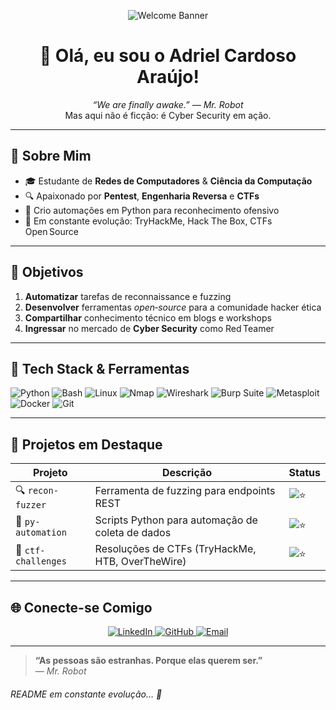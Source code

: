 <p align="center">
  <img src="https://github.com/eduardavieira-dev/eduardavieira-dev/raw/main/banner.gif" alt="Welcome Banner"/>
</p>

<h1 align="center">👾 Olá, eu sou o Adriel Cardoso Araújo!</h1>
<p align="center">
  <em>“We are finally awake.” — Mr. Robot</em><br/>
  Mas aqui não é ficção: é Cyber Security em ação.
</p>

---

## 🧠 Sobre Mim
- 🎓 Estudante de **Redes de Computadores** & **Ciência da Computação**  
- 🔍 Apaixonado por **Pentest**, **Engenharia Reversa** e **CTFs**  
- 🤖 Crio automações em Python para reconhecimento ofensivo  
- 🌱 Em constante evolução: TryHackMe, Hack The Box, CTFs Open Source

---

## 🚀 Objetivos
1. **Automatizar** tarefas de reconnaissance e fuzzing  
2. **Desenvolver** ferramentas *open‑source* para a comunidade hacker ética  
3. **Compartilhar** conhecimento técnico em blogs e workshops  
4. **Ingressar** no mercado de **Cyber Security** como Red Teamer  

---

## 🧰 Tech Stack & Ferramentas

<p align="left">
  <img alt="Python" src="https://img.shields.io/badge/Python-3776AB?style=flat&logo=python&logoColor=white"/>
  <img alt="Bash" src="https://img.shields.io/badge/Bash-4EAA25?style=flat&logo=gnu-bash&logoColor=white"/>
  <img alt="Linux" src="https://img.shields.io/badge/Linux-FCC624?style=flat&logo=linux&logoColor=black"/>
  <img alt="Nmap" src="https://img.shields.io/badge/Nmap-90C53F?style=flat&logo=nmap&logoColor=white"/>
  <img alt="Wireshark" src="https://img.shields.io/badge/Wireshark-00557F?style=flat&logo=wireshark&logoColor=white"/>
  <img alt="Burp Suite" src="https://img.shields.io/badge/BurpSuite-ED1C24?style=flat&logo=portswigger&logoColor=white"/>
  <img alt="Metasploit" src="https://img.shields.io/badge/Metasploit-6D4F8B?style=flat&logo=metasploit&logoColor=white"/>
  <img alt="Docker" src="https://img.shields.io/badge/Docker-2496ED?style=flat&logo=docker&logoColor=white"/>
  <img alt="Git" src="https://img.shields.io/badge/Git-F05032?style=flat&logo=git&logoColor=white"/>
</p>

---

## 📂 Projetos em Destaque
| Projeto                          | Descrição                                         | Status       |
|----------------------------------|---------------------------------------------------|--------------|
| 🔍 `recon-fuzzer`                | Ferramenta de fuzzing para endpoints REST         | ![⭐](https://img.shields.io/github/stars/AdrielCK/recon-fuzzer?style=social) |
| 🐍 `py-automation`               | Scripts Python para automação de coleta de dados  | ![⭐](https://img.shields.io/github/stars/AdrielCK/py-automation?style=social) |
| 🔐 `ctf-challenges`              | Resoluções de CTFs (TryHackMe, HTB, OverTheWire)   | ![⭐](https://img.shields.io/github/stars/AdrielCK/ctf-challenges?style=social) |

---

## 🌐 Conecte-se Comigo
<p align="center">
  <a href="https://www.linkedin.com/in/adrielck/" target="_blank">
    <img src="https://img.shields.io/badge/LinkedIn-0A66C2?style=flat-square&logo=linkedin&logoColor=white" alt="LinkedIn"/>
  </a>
  <a href="https://github.com/AdrielCK" target="_blank">
    <img src="https://img.shields.io/badge/GitHub-181717?style=flat-square&logo=github&logoColor=white" alt="GitHub"/>
  </a>
  <a href="mailto:adrielaraujook@gmail.com">
    <img src="https://img.shields.io/badge/Email-D14836?style=flat-square&logo=gmail&logoColor=white" alt="Email"/>
  </a>
</p>

---

> **“As pessoas são estranhas. Porque elas querem ser.”**  
> — _Mr. Robot_  

###### *README em constante evolução… 🚧*  
